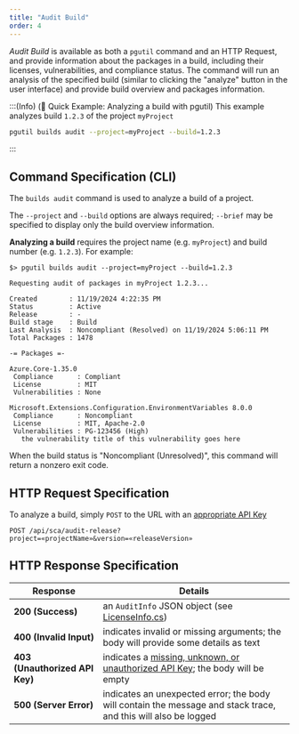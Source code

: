 ```yaml
---
title: "Audit Build"
order: 4
---
```


*Audit Build* is available as both a `pgutil` command and an HTTP Request, and provide information about the packages in a build, including their licenses, vulnerabilities, and compliance status. The command will run an analysis of the specified build (similar to clicking the "analyze" button in the user interface) and provide build overview and packages information.


:::(Info) (🚀 Quick Example: Analyzing a build with pgutil)
This example analyzes build `1.2.3` of the project `myProject`

```bash
pgutil builds audit --project=myProject --build=1.2.3
```
:::

## Command Specification (CLI)
The `builds audit` command is used to analyze a build of a project.

The `--project` and `--build` options are always required; `--brief` may be specified to display only the build overview information.

**Analyzing a build** requires the project name (e.g. `myProject`) and build number (e.g. `1.2.3`). For example:

```plaintext
$> pgutil builds audit --project=myProject --build=1.2.3

Requesting audit of packages in myProject 1.2.3...

Created        : 11/19/2024 4:22:35 PM
Status         : Active
Release        : -
Build stage    : Build
Last Analysis  : Noncompliant (Resolved) on 11/19/2024 5:06:11 PM
Total Packages : 1478

-= Packages =-

Azure.Core-1.35.0
 Compliance      : Compliant
 License         : MIT
 Vulnerabilities : None

Microsoft.Extensions.Configuration.EnvironmentVariables 8.0.0 
 Compliance      : Noncompliant
 License         : MIT, Apache-2.0
 Vulnerabilities : PG-123456 (High)
   the vulnerability title of this vulnerability goes here
```

When the build status is "Noncompliant (Unresolved)", this command will return a nonzero exit code.



## HTTP Request Specification
To analyze a build, simply `POST` to the URL with an [appropriate API Key](/docs/proget/api/sca#authentication)

```plaintext
POST /api/sca/audit-release?project=«projectName»&version=«releaseVersion»
```

## HTTP Response Specification

| Response | Details |
| --- | --- |
| **200 (Success)** | an `AuditInfo` JSON object (see [LicenseInfo.cs](https://github.com/Inedo/pgutil/blob/thousand/Inedo.ProGet/AuditInfo.cs)) |
| **400 (Invalid Input)** | indicates invalid or missing arguments; the body will provide some details as text |
| **403 (Unauthorized API Key)** | indicates a [missing, unknown, or unauthorized API Key](/docs/proget/api/sca#authentication); the body will be empty |
| **500 (Server Error)** | indicates an unexpected error; the body will contain the message and stack trace, and this will also be logged |